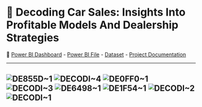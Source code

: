 # 🚗 Decoding Car Sales: Insights Into Profitable Models And Dealership Strategies
👀
[Power BI Dashboard](https://github.com/abertpaat28/Decoding-Car-Sales-Insights-Into-Profitable-Models-And-Dealership-Strategies/blob/main/DASHBOARD.pdf) -
[Power BI File](https://github.com/abertpaat28/Decoding-Car-Sales-Insights-Into-Profitable-Models-And-Dealership-Strategies/blob/main/Decoding%20Car%20Sales%20-%20Insights%20Into%20Profitable%20Models%20And%20Dealership%20Strategies.pbix) -
[Dataset](https://github.com/abertpaat28/Decoding-Car-Sales-Insights-Into-Profitable-Models-And-Dealership-Strategies/blob/main/CarSalesByModelEnd%20-%20raw.xlsx) -
[Project Documentation](https://github.com/abertpaat28/Decoding-Car-Sales-Insights-Into-Profitable-Models-And-Dealership-Strategies/blob/main/Decoding%20Car%20Sales%20-%20Insights%20Into%20Profitable%20Models%20And%20Dealership%20Strategies.pdf)

---
![DE855D~1](https://github.com/abertpaat28/Decoding-Car-Sales-Insights-Into-Profitable-Models-And-Dealership-Strategies/assets/172190865/c435a51c-c9f1-478d-9bad-0f0341a0df8a)
![DECODI~4](https://github.com/abertpaat28/Decoding-Car-Sales-Insights-Into-Profitable-Models-And-Dealership-Strategies/assets/172190865/39b76f94-2703-4357-b577-444a88333b81)
![DE0FF0~1](https://github.com/abertpaat28/Decoding-Car-Sales-Insights-Into-Profitable-Models-And-Dealership-Strategies/assets/172190865/6364b5fa-6686-4e9d-8ccb-66d77f95c23c)
![DECODI~3](https://github.com/abertpaat28/Decoding-Car-Sales-Insights-Into-Profitable-Models-And-Dealership-Strategies/assets/172190865/ccc62a86-a6a2-4ff8-a207-1adce2750568)
![DE6498~1](https://github.com/abertpaat28/Decoding-Car-Sales-Insights-Into-Profitable-Models-And-Dealership-Strategies/assets/172190865/8cb92ef0-35c4-494a-9239-ba6d07104a2b)
![DE1F54~1](https://github.com/abertpaat28/Decoding-Car-Sales-Insights-Into-Profitable-Models-And-Dealership-Strategies/assets/172190865/ffe0fcaa-f015-4240-b736-0a57539ab4fa)
![DECODI~2](https://github.com/abertpaat28/Decoding-Car-Sales-Insights-Into-Profitable-Models-And-Dealership-Strategies/assets/172190865/2b7eede1-f4c1-40c1-8ffb-0eed33c6cb5f)
![DECODI~1](https://github.com/abertpaat28/Decoding-Car-Sales-Insights-Into-Profitable-Models-And-Dealership-Strategies/assets/172190865/f27eb474-8f88-4314-94b9-b5cb9eb311eb)
---
